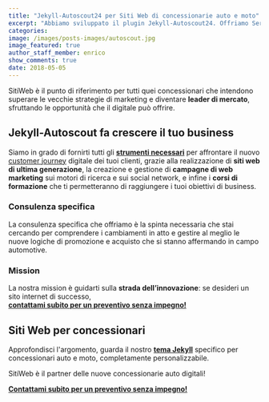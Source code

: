 ```yaml
---
title: "Jekyll-Autoscout24 per Siti Web di concessionarie auto e moto"
excerpt: "Abbiamo sviluppato il plugin Jekyll-Autoscout24. Offriamo Servizi Web per Concessionari Auto e Moto: configuratore auto, marketing, advertising per vendita automobili."
categories:
image: /images/posts-images/autoscout.jpg
image_featured: true
author_staff_member: enrico
show_comments: true
date: 2018-05-05
---
```



SitiWeb è il punto di riferimento per tutti quei concessionari che intendono superare le vecchie strategie di marketing e diventare **leader di mercato**, sfruttando le opportunità che il digitale può offrire.

## Jekyll-Autoscout fa crescere il tuo business

Siamo in grado di fornirti tutti gli **[strumenti necessari](https://github.com/staticpagesio/jekyll-autoscout24/)** per affrontare il nuovo [customer journey](https://www.thinkwithgoogle.com/consumer-insights/2018-auto-video-trends/) digitale dei tuoi clienti, grazie alla realizzazione di **siti web di ultima generazione**, la creazione e gestione di **campagne di web marketing** sui motori di ricerca e sui social network, e infine i **corsi di formazione** che ti permetteranno di raggiungere i tuoi obiettivi di business.

### Consulenza specifica

La consulenza specifica che offriamo è la spinta necessaria che stai cercando per comprendere i cambiamenti in atto e gestire al meglio le nuove logiche di promozione e acquisto che si stanno affermando in campo automotive.

### Mission

La nostra mission è guidarti sulla **strada dell’innovazione**: se desideri un sito internet
di successo, <br> **[contattami subito per un preventivo senza impegno!](/contatti/)**

## Siti Web per concessionari

Approfondisci l'argomento, guarda il nostro **[tema Jekyll](/portfolio/realizzazione-siti-web-per-concessionarie-auto)** specifico per concessionari auto e moto, completamente personalizzabile.

SitiWeb è il partner delle nuove concessionarie auto digitali!

**[Contattami subito per un preventivo senza impegno!](/contatti/)**
